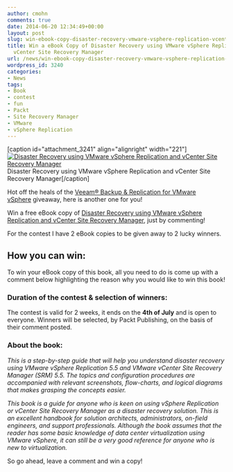 ```yaml
---
author: cmohn
comments: true
date: 2014-06-20 12:34:49+00:00
layout: post
slug: win-ebook-copy-disaster-recovery-vmware-vsphere-replication-vcenter-site-recovery-manager
title: Win a eBook Copy of Disaster Recovery using VMware vSphere Replication and
  vCenter Site Recovery Manager
url: /news/win-ebook-copy-disaster-recovery-vmware-vsphere-replication-vcenter-site-recovery-manager/
wordpress_id: 3240
categories:
- News
tags:
- Book
- contest
- fun
- Packt
- Site Recovery Manager
- VMware
- vSphere Replication
---
```


[caption id="attachment_3241" align="alignright" width="221"][![Disaster Recovery using VMware vSphere Replication and vCenter Site Recovery Manager](http://vninja.net/wordpress/wp-content/uploads/2014/06/DisasterRecoveryUsingVMwarevSphereReplication.png)](http://bit.ly/1kosrhz) Disaster Recovery using VMware vSphere Replication and vCenter Site Recovery Manager[/caption]

Hot off the heals of the [Veeam® Backup & Replication for VMware vSphere](http://bit.ly/1qvBypQ) giveaway, here is another one for you!

Win a free eBook copy of [Disaster Recovery using VMware vSphere Replication and vCenter Site Recovery Manager](http://bit.ly/1kosrhz), just by commenting!



For the contest I have 2 eBook copies to be given away to 2 lucky winners.



## How you can win:



To win your eBook copy of this book, all you need to do is come up with a comment below highlighting the reason why you would like to win this book!



### Duration of the contest & selection of winners:



The contest is valid for 2 weeks, it ends on the **4th of July** and is open to everyone. Winners will be selected, by Packt Publishing, on the basis of their comment posted.



### About the book:



_This is a step-by-step guide that will help you understand disaster recovery using VMware vSphere Replication 5.5 and VMware vCenter Site Recovery Manager (SRM) 5.5. The topics and configuration procedures are accompanied with relevant screenshots, flow-charts, and logical diagrams that makes grasping the concepts easier._

_This book is a guide for anyone who is keen on using vSphere Replication or vCenter Site Recovery Manager as a disaster recovery solution. This is an excellent handbook for solution architects, administrators, on-field engineers, and support professionals. Although the book assumes that the reader has some basic knowledge of data center virtualization using VMware vSphere, it can still be a very good reference for anyone who is new to virtualization._

So go ahead, leave a comment and win a copy!


